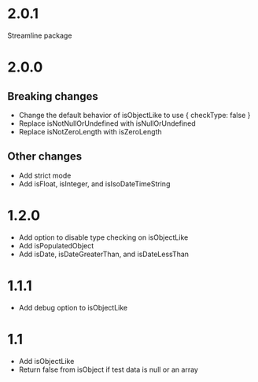 # 2.0.1  
Streamline package  

# 2.0.0  
## Breaking changes   
* Change the default behavior of isObjectLike to use { checkType: false }  
* Replace isNotNullOrUndefined with isNullOrUndefined  
* Replace isNotZeroLength with isZeroLength  

## Other changes  
* Add strict mode  
* Add isFloat, isInteger, and isIsoDateTimeString


# 1.2.0  
* Add option to disable type checking on isObjectLike  
* Add isPopulatedObject  
* Add isDate, isDateGreaterThan, and isDateLessThan  

# 1.1.1  
* Add debug option to isObjectLike  

# 1.1  
* Add isObjectLike  
* Return false from isObject if test data is null or an array  